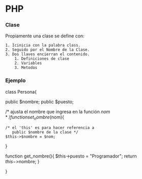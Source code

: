 # PHP 

### Clase 


Propiamente una clase se define con:

	1. Icinicia con la palabra class.
	2. Seguido por el Nombre de la Clase.
	3. Dos llaves encierran el contenido.
		1. Definiciones de clase
		2. Variables
		3. Metodos

### Ejemplo

class Persona{

  public $nombre;
  public $puesto;

  /* ajusta el nombre que ingresa
  en la función $nom*/
  function set_nombre($nom){
    
    /* el 'this' es para hacer referencia a
       public $nombre de la clase */
    $this->$nombre = $nom;
  }
  
  function get_nombre(){
    $this->puesto = "Programador";
    return $this->$nombre;
  }
 
}

